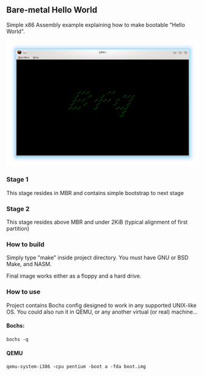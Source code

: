 ## Bare-metal Hello World

Simple x86 Assembly example explaining how to make bootable "Hello World".

![Screenshot](screenshot.png)

### Stage 1
This stage resides in MBR and contains simple bootstrap to next stage

### Stage 2
This stage resides above MBR and under 2KiB (typical alignment of first
partition)

### How to build
Simply type "make" inside project directory. You must have GNU or BSD Make,
and NASM.

Final image works either as a floppy and a hard drive.

### How to use
Project contains Bochs config designed to work in any supported UNIX-like OS.
You could also run it in QEMU, or any another virtual (or real) machine…

#### Bochs:

    bochs -q


#### QEMU

    qemu-system-i386 -cpu pentium -boot a -fda boot.img
